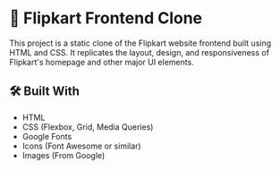 # 🛒 Flipkart Frontend Clone

This project is a static clone of the Flipkart website frontend built using HTML and CSS. It replicates the layout, design, and responsiveness of Flipkart's homepage and other major UI elements.



## 🛠️ Built With

- HTML
- CSS (Flexbox, Grid, Media Queries)
- Google Fonts
- Icons (Font Awesome or similar)
- Images (From Google)


